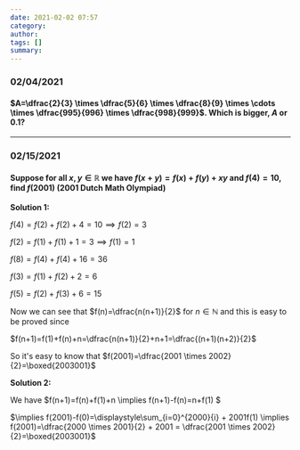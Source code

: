 ```yaml
---
date: 2021-02-02 07:57
category:
author:
tags: []
summary:
---
```


### 02/04/2021

#### $A=\dfrac{2}{3} \times \dfrac{5}{6} \times \dfrac{8}{9} \times \cdots \times \dfrac{995}{996} \times \dfrac{998}{999}$. Which is bigger, $A$ or $0.1?$

---

### 02/15/2021

#### Suppose for all $x, y \in \mathbb{R}$ we have $f(x+y)=f(x)+f(y)+xy$ and $f(4)=10$, find $f(2001)$ **(2001 Dutch Math Olympiad)**

**Solution 1:**

$f(4)=f(2)+f(2)+4=10 \implies f(2)=3$

$f(2)=f(1)+f(1)+1=3 \implies f(1)=1$

$f(8)=f(4)+f(4)+16=36$

$f(3)=f(1)+f(2)+2=6$

$f(5)=f(2)+f(3)+6=15$

Now we can see that $f(n)=\dfrac{n(n+1)}{2}$ for $n \in \mathbb{N}$ and this is easy to be proved since

$f(n+1)=f(1)+f(n)+n=\dfrac{n(n+1)}{2}+n+1=\dfrac{(n+1)(n+2)}{2}$

So it's easy to know that $f(2001)=\dfrac{2001 \times 2002}{2}=\boxed{2003001}$

**Solution 2:**

We have $f(n+1)=f(n)+f(1)+n \implies f(n+1)-f(n)=n+f(1) $

$\implies f(2001)-f(0)=\displaystyle\sum_{i=0}^{2000}{i} + 2001f(1) \implies f(2001)=\dfrac{2000 \times 2001}{2} + 2001 = \dfrac{2001 \times 2002}{2}=\boxed{2003001}$

